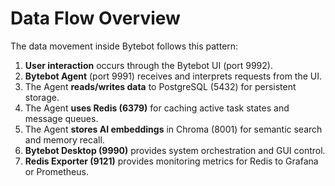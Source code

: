 # Data Flow Overview

The data movement inside Bytebot follows this pattern:

1. **User interaction** occurs through the Bytebot UI (port 9992).
2. **Bytebot Agent** (port 9991) receives and interprets requests from the UI.
3. The Agent **reads/writes data** to PostgreSQL (5432) for persistent storage.
4. The Agent **uses Redis (6379)** for caching active task states and message queues.
5. The Agent **stores AI embeddings** in Chroma (8001) for semantic search and memory recall.
6. **Bytebot Desktop (9990)** provides system orchestration and GUI control.
7. **Redis Exporter (9121)** provides monitoring metrics for Redis to Grafana or Prometheus.

